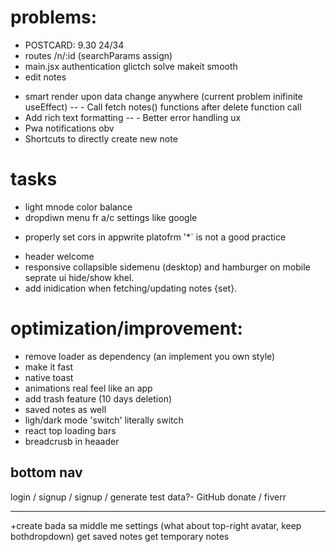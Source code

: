 # problems:
<!-- - refernce is not passing when creatin notes -->
<!-- - remove perms from "any" in appwrite console -->
- POSTCARD: 9.30 24/34 
- routes /n/:id (searchParams assign) 
- main.jsx authentication glictch solve makeit smooth 
- edit notes
<!-- - currentUSer can all allUsers notes 😝 -->
<!-- - html parsing -->
- smart render upon data change anywhere (current problem inifinite useEffect)
-- - Call fetch notes() functions after delete function call
- Add rich text formatting 
-- - Better error handling ux
- Pwa notifications obv
- Shortcuts to directly create new note
 
# tasks
- light mnode color balance 
- dropdiwn menu fr a/c settings like google 
<!-- - masonry (done) -->
- properly set cors in appwrite platofrm '*` is not a good practice
<!-- - intuitive loader -->
- header welcome
- responsive collapsible sidemenu (desktop) and hamburger on mobile seprate ui hide/show khel.
- add inidication when fetching/updating notes {set}. 

# optimization/improvement:
- remove loader as dependency (an implement you own style)
- make it fast
- native toast
- animations real feel like an app
- add trash feature (10 days deletion)
- saved notes as well 
- ligh/dark mode 'switch' literally switch
- react top loading bars
- breadcrusb in heaader 


## bottom nav 
login / signup
/ signup / generate test data?- 
GitHub
donate / fiverr

-----
 
+create bada sa middle me
settings (what about top-right avatar, keep bothdropdown)
get saved notes
get temporary notes